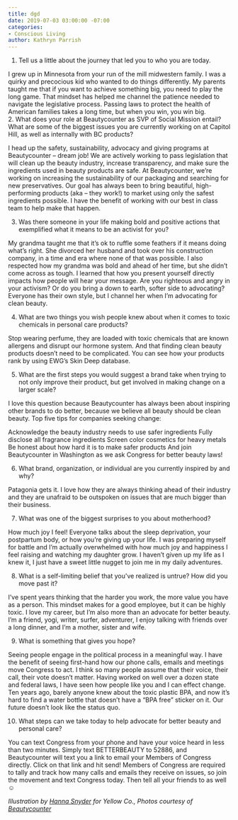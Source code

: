 ```yaml
---
title: dgd
date: 2019-07-03 03:00:00 -07:00
categories:
- Conscious Living
author: Kathryn Parrish
---
```


1. Tell us a little about the journey that led you to who you are today.

I grew up in Minnesota from your run of the mill midwestern family. I was a quirky and precocious kid who wanted to do things differently. My parents taught me that if you want to achieve something big, you need to play the long game. That mindset has helped me channel the patience needed to navigate the legislative process. Passing laws to protect the health of American families takes a long time, but when you win, you win big.    
2. What does your role at Beautycounter as SVP of Social Mission entail? What are some of the biggest issues you are currently working on at Capitol Hill, as well as internally with BC products? 

I head up the safety, sustainability, advocacy and giving programs at Beautycounter – dream job! We are actively working to pass legislation that will clean up the beauty industry, increase transparency, and make sure the ingredients used in beauty products are safe. At Beautycounter, we’re working on increasing the sustainability of our packaging and searching for new preservatives. Our goal has always been to bring beautiful, high-performing products (aka – they work!) to market using only the safest ingredients possible. I have the benefit of working with our best in class team to help make that happen. 

3. Was there someone in your life making bold and positive actions that exemplified what it means to be an activist for you? 

My grandma taught me that it’s ok to ruffle some feathers if it means doing what’s right. She divorced her husband and took over his construction company, in a time and era where none of that was possible. I also respected how my grandma was bold and ahead of her time, but she didn’t come across as tough. I learned that how you present yourself directly impacts how people will hear your message. Are you righteous and angry in your activism? Or do you bring a down to earth, softer side to advocating? Everyone has their own style, but I channel her when I’m advocating for clean beauty. 

4. What are two things you wish people knew about when it comes to toxic chemicals in personal care products? 

Stop wearing perfume, they are loaded with toxic chemicals that are known allergens and disrupt our hormone system. And that finding clean beauty products doesn’t need to be complicated. You can see how your products rank by using EWG’s Skin Deep database. 

5. What are the first steps you would suggest a brand take when trying to not only improve their product, but get involved in making change on a larger scale? 

I love this question because Beautycounter has always been about inspiring other brands to do better, because we believe all beauty should be clean beauty. Top five tips for companies seeking change: 

Acknowledge the beauty industry needs to use safer ingredients
Fully disclose all fragrance ingredients
Screen color cosmetics for heavy metals
Be honest about how hard it is to make safer products
And join Beautycounter in Washington as we ask Congress for better beauty laws! 

6. What brand, organization, or individual are you currently inspired by and why?

Patagonia gets it. I love how they are always thinking ahead of their industry and they are unafraid to be outspoken on issues that are much bigger than their business. 

7. What was one of the biggest surprises to you about motherhood? 

How much joy I feel! Everyone talks about the sleep deprivation, your postpartum body, or how you’re giving up your life. I was preparing myself for battle and I’m actually overwhelmed with how much joy and happiness I feel raising and watching my daughter grow. I haven’t given up my life as I knew it, I just have a sweet little nugget to join me in my daily adventures.  

8. What is a self-limiting belief that you've realized is untrue? How did you move past it?

I’ve spent years thinking that the harder you work, the more value you have as a person. This mindset makes for a good employee, but it can be highly toxic. I love my career, but I’m also more than an advocate for better beauty. I’m a friend, yogi, writer, surfer, adventurer, I enjoy talking with friends over a long dinner, and I’m a mother, sister and wife. 

9. What is something that gives you hope? 

Seeing people engage in the political process in a meaningful way. I have the benefit of seeing first-hand how our phone calls, emails and meetings move Congress to act. I think so many people assume that their voice, their call, their vote doesn’t matter. Having worked on well over a dozen state and federal laws, I have seen how people like you and I can effect change. Ten years ago, barely anyone knew about the toxic plastic BPA, and now it’s hard to find a water bottle that doesn’t have a “BPA free” sticker on it. Our future doesn’t look like the status quo.  

10. What steps can we take today to help advocate for better beauty and personal care?

You can text Congress from your phone and have your voice heard in less than two minutes. Simply text BETTERBEAUTY to 52886, and Beautycounter will text you a link to email your Members of Congress directly. Click on that link and hit send! Members of Congress are required to tally and track how many calls and emails they receive on issues, so join the movement and text Congress today. Then tell all your friends to as well ☺ 

_Illustration by [Hanna Snyder](http://hancreative.co/) for Yellow Co., Photos courtesy of [Beautycounter](https://www.beautycounter.com/)_